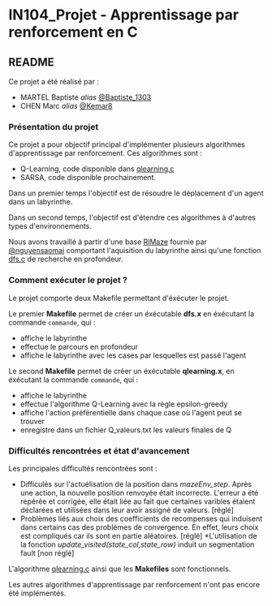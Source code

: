 # IN104_Projet - Apprentissage par renforcement en C

## README

Ce projet a été réalisé par :
* MARTEL Baptiste _alias_ [@Baptiste_1303](https://github.com/Baptiste1303)
* CHEN Marc _alias_ [@Kemar8](https://github.com/Kemar8)

### Présentation du projet

Ce projet a pour objectif principal d'implémenter plusieurs algorithmes d'apprentissage par renforcement. 
Ces algorithmes sont :
* Q-Learning, code disponible dans [qlearning.c](https://github.com/Baptiste1303/in104_projet/blob/main/RlMaze/src/qlearning.c)
* SARSA, code disponible prochainement.

Dans un premier temps l'objectif est de résoudre le déplacement d'un agent dans un labyrinthe.

Dans un second temps, l'objectif est d'étendre ces algorithmes à d'autres types d'environnements.

Nous avons travaillé à partir d'une base [RlMaze](https://github.com/nguyensaomai/RlMaze) fournie par [@nguyensaomai](https://github.com/nguyensaomai) comportant l'aquisition du labyrinthe ainsi qu'une fonction [dfs.c](https://github.com/Baptiste1303/in104_projet/blob/main/RlMaze/src/dfs.c) de recherche en profondeur.

### Comment exécuter le projet ?

Le projet comporte deux Makefile permettant d'éxécuter le projet. 

Le premier **Makefile** permet de créer un éxécutable **dfs.x** en éxécutant la commande ``commande``, qui :
- affiche le labyrinthe
- effectue le parcours en profondeur
- affiche le labyrinthe avec les cases par lesquelles est passé l'agent

Le second **Makefile** permet de créer un éxécutable **qlearning.x**, en éxécutant la commande ``commande``, qui :
- affiche le labyrinthe
- effectue l'algorithme Q-Learning avec la règle epsilon-greedy 
- affiche l'action préférentielle dans chaque case où l'agent peut se trouver
- enregistre dans un fichier Q_valeurs.txt les valeurs finales de Q

### Difficultés rencontrées et état d'avancement

Les principales difficultés rencontrées sont :

* Difficulés sur l'actuélisation de la position dans *mazeEnv_step*. Après une action, la nouvelle position renvoyée était incorrecte. L'erreur a été repérée et corrigée, elle était liée au fait que certaines varibles étaient déclarées et utilisées dans leur avoir assigné de valeurs. [réglé]
* Problèmes liés aux choix des coefficients de recompenses qui induisent dans certains cas des problèmes de convergence. En effet, leurs choix est compliqués car ils sont en partie aléatoires. [réglé]
*L'utilisation de la fonction *update_visited(state_col,state_row)* induit un segmentation fault [non réglé]

L'algorithme [qlearning.c](https://github.com/Baptiste1303/in104_projet/blob/main/RlMaze/src/qlearning.c) ainsi que les **Makefiles** sont fonctionnels.

Les autres algorithmes d'apprentissage par renforcement n'ont pas encore été implémentés.